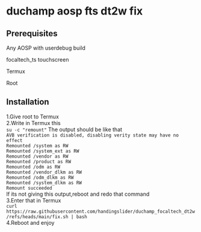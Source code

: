 # duchamp aosp fts dt2w fix

<b><h2>Prerequisites</h2></b> 

Any AOSP with userdebug build

focaltech_ts touchscreen

Termux

Root

<h2><b>Installation</b></h2>
1.Give root to Termux<br>
2.Write in Termux this<br>
<code>su -c "remount"</code>
The output should be like that<br>
<code>AVB verification is disabled, disabling verity state may have no effect
Remounted /system as RW
Remounted /system_ext as RW
Remounted /vendor as RW
Remounted /product as RW
Remounted /odm as RW
Remounted /vendor_dlkm as RW
Remounted /odm_dlkm as RW
Remounted /system_dlkm as RW
Remount succeeded</code><br>
If its not giving this output,reboot and redo that command<br>
3.Enter that in Termux<br>
<code>curl https://raw.githubusercontent.com/handingslider/duchamp_focaltech_dt2w/refs/heads/main/fix.sh | bash</code><br>
4.Reboot and enjoy
